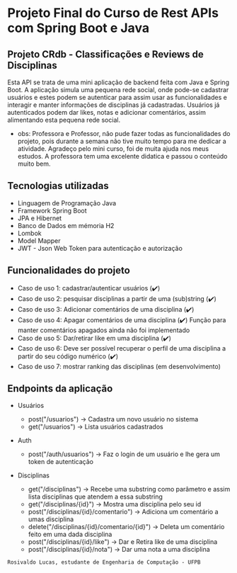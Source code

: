 # Projeto Final do Curso de Rest APIs com Spring Boot e Java

## Projeto CRdb - Classificações e Reviews de Disciplinas

Esta API se trata de uma mini aplicação de backend feita com Java e Spring Boot.
A aplicação simula uma pequena rede social, onde pode-se cadastrar usuários e estes podem
se autenticar para assim usar as funcionalidades e interagir e manter informações de disciplinas já cadastradas.
Usuários já autenticados podem dar likes, notas e adicionar comentários, assim alimentando esta pequena rede social.

- obs: Professora e Professor, não pude fazer todas as funcionalidades do projeto, pois durante a semana não tive muito tempo para me dedicar a atividade. Agradeço pelo mini curso, foi de muita ajuda nos meus estudos. A professora tem uma excelente didatica e passou o conteúdo muito bem.

## Tecnologias utilizadas

- Linguagem de Programação Java
- Framework Spring Boot
- JPA e Hibernet
- Banco de Dados em mémoria H2
- Lombok
- Model Mapper
- JWT - Json Web Token para autenticação e autorização

## Funcionalidades do projeto

- Caso de uso 1: cadastrar/autenticar usuários (✔️)
- Caso de uso 2: pesquisar disciplinas a partir de uma (sub)string (✔️)
- Caso de uso 3: Adicionar comentários de uma disciplina (✔️)
- Caso de uso 4: Apagar comentários de uma disciplina (✔️) Função para manter comentários apagados ainda não foi implementado
- Caso de uso 5: Dar/retirar like em uma disciplina (✔️)
- Caso de uso 6: Deve ser possível recuperar o perfil de uma disciplina a partir do seu código numérico (✔️)
- Caso de uso 7: mostrar ranking das disciplinas (em desenvolvimento)

## Endpoints da aplicação

- Usuários
  - post("/usuarios") -> Cadastra um novo usuário no sistema
  - get("/usuarios") -> Lista usuários cadastrados

- Auth
  - post("/auth/usuarios") -> Faz o login de um usuário e lhe gera um token de autenticação

- Disciplinas
  - get("/disciplinas") -> Recebe uma substring como parâmetro e assim lista disciplinas que atendem a essa substring
  - get("/disciplinas/{id}") -> Mostra uma disciplina pelo seu id
  - post("/disciplinas/{id}/comentario") -> Adiciona um comentário a umas disciplina
  - delete("/disciplinas/{id}/comentario/{id}") -> Deleta um comentário feito em uma dada disciplina
  - post("/disciplinas/{id}/like") -> Dar e Retira like de uma disciplina
  - post("/disciplinas/{id}/nota") -> Dar uma nota a uma disciplina

`Rosivaldo Lucas, estudante de Engenharia de Computação - UFPB`

